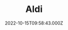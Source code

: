 ---
date: 2022-10-15T09:58:43.000Z
title: Aldi
latitude: 52.042052412506116
longitude: 0.7298258526035493
category: checkin
---